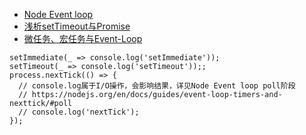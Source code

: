 - [Node Event loop](https://nodejs.org/en/docs/guides/event-loop-timers-and-nexttick)
- [浅析setTimeout与Promise](https://juejin.im/post/5b7057b251882561381e69bf)
- [微任务、宏任务与Event-Loop](https://juejin.im/post/5b73d7a6518825610072b42b)


```
setImmediate(_ => console.log('setImmediate'));
setTimeout(_ => console.log('setTimeout'));;
process.nextTick(() => {
  // console.log属于I/O操作，会影响结果，详见Node Event loop poll阶段
  // https://nodejs.org/en/docs/guides/event-loop-timers-and-nexttick/#poll
  // console.log('nextTick');
});
```
